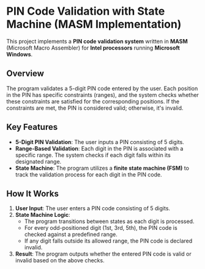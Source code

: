 # PIN Code Validation with State Machine (MASM Implementation)

This project implements a **PIN code validation system** written in **MASM** (Microsoft Macro Assembler) for **Intel processors** running **Microsoft Windows**.

## Overview

The program validates a 5-digit PIN code entered by the user. Each position in the PIN has specific constraints (ranges), and the system checks whether these constraints are satisfied for the corresponding positions. If the constraints are met, the PIN is considered valid; otherwise, it's invalid.

## Key Features

- **5-Digit PIN Validation**: The user inputs a PIN consisting of 5 digits.
- **Range-Based Validation**: Each digit in the PIN is associated with a specific range. The system checks if each digit falls within its designated range.
- **State Machine**: The program utilizes a **finite state machine (FSM)** to track the validation process for each digit in the PIN code.

## How It Works

1. **User Input**: The user enters a PIN code consisting of 5 digits.
2. **State Machine Logic**:
   - The program transitions between states as each digit is processed.
   - For every odd-positioned digit (1st, 3rd, 5th), the PIN code is checked against a predefined range.
   - If any digit falls outside its allowed range, the PIN code is declared invalid.
3. **Result**: The program outputs whether the entered PIN code is valid or invalid based on the above checks.

